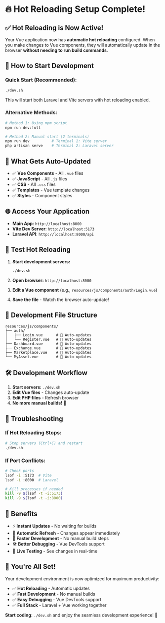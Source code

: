 # 🔥 Hot Reloading Setup Complete!

## ✅ **Hot Reloading is Now Active!**

Your Vue application now has **automatic hot reloading** configured. When you make changes to Vue components, they will automatically update in the browser **without needing to run build commands**.

## 🚀 **How to Start Development**

### **Quick Start (Recommended):**
```bash
./dev.sh
```

This will start both Laravel and Vite servers with hot reloading enabled.

### **Alternative Methods:**
```bash
# Method 1: Using npm script
npm run dev:full

# Method 2: Manual start (2 terminals)
npm run dev          # Terminal 1: Vite server
php artisan serve    # Terminal 2: Laravel server
```

## 🔄 **What Gets Auto-Updated**

- ✅ **Vue Components** - All `.vue` files
- ✅ **JavaScript** - All `.js` files  
- ✅ **CSS** - All `.css` files
- ✅ **Templates** - Vue template changes
- ✅ **Styles** - Component styles

## 🌐 **Access Your Application**

- **Main App**: `http://localhost:8000`
- **Vite Dev Server**: `http://localhost:5173`
- **Laravel API**: `http://localhost:8000/api`

## 🧪 **Test Hot Reloading**

1. **Start development servers:**
   ```bash
   ./dev.sh
   ```

2. **Open browser:** `http://localhost:8000`

3. **Edit a Vue component** (e.g., `resources/js/components/auth/Login.vue`)

4. **Save the file** - Watch the browser auto-update!

## 📁 **Development File Structure**

```
resources/js/components/
├── auth/
│   ├── Login.vue      # 🔄 Auto-updates
│   └── Register.vue   # 🔄 Auto-updates
├── Dashboard.vue      # 🔄 Auto-updates
├── Exchange.vue       # 🔄 Auto-updates
├── Marketplace.vue    # 🔄 Auto-updates
└── MyAsset.vue        # 🔄 Auto-updates
```

## 🛠️ **Development Workflow**

1. **Start servers:** `./dev.sh`
2. **Edit Vue files** - Changes auto-update
3. **Edit PHP files** - Refresh browser
4. **No more manual builds!** 🎉

## 🔧 **Troubleshooting**

### **If Hot Reloading Stops:**
```bash
# Stop servers (Ctrl+C) and restart
./dev.sh
```

### **If Port Conflicts:**
```bash
# Check ports
lsof -i :5173  # Vite
lsof -i :8000  # Laravel

# Kill processes if needed
kill -9 $(lsof -t -i:5173)
kill -9 $(lsof -t -i:8000)
```

## 🎯 **Benefits**

- ⚡ **Instant Updates** - No waiting for builds
- 🔄 **Automatic Refresh** - Changes appear immediately
- 🚀 **Faster Development** - No manual build steps
- 🛠️ **Better Debugging** - Vue DevTools support
- 📱 **Live Testing** - See changes in real-time

## 🎉 **You're All Set!**

Your development environment is now optimized for maximum productivity:

- ✅ **Hot Reloading** - Automatic updates
- ✅ **Fast Development** - No manual builds
- ✅ **Easy Debugging** - Vue DevTools support
- ✅ **Full Stack** - Laravel + Vue working together

**Start coding:** `./dev.sh` and enjoy the seamless development experience! 🚀




